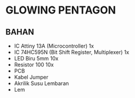 # GLOWING PENTAGON

## BAHAN
- IC Attiny 13A (Microcontroller) 1x
- IC 74HC595N (Bit Shift Register, Multiplexer) 1x
- LED Biru 5mm 10x
- Resistor 100 10x
- PCB
- Kabel Jumper
- Akrilik Susu Lembaran
- Lem
